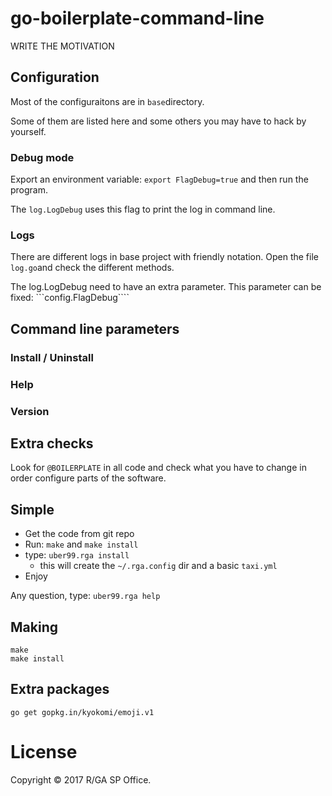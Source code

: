 # go-boilerplate-command-line


WRITE THE MOTIVATION



## Configuration

Most of the configuraitons are in ```base```directory.

Some of them are listed here and some others you may have to hack by yourself.




### Debug mode

Export an environment variable: ```export FlagDebug=true``` and then run the program. 

The ```log.LogDebug``` uses this flag to print the log in command line.



### Logs

There are different logs in base project with friendly notation. Open the file ```log.go```and check the different methods.

The log.LogDebug need to have an extra parameter. This parameter can be fixed: ```config.FlagDebug```` 





## Command line parameters


### Install / Uninstall



### Help



### Version


###






## Extra checks

Look for ```@BOILERPLATE``` in all code and check what you have to change in order configure parts of the software.





## Simple
  
- Get the code from git repo
- Run: ```make``` and ```make install```
- type: ```uber99.rga install```
	- this will create the ```~/.rga.config``` dir and a basic ```taxi.yml```
- Enjoy

Any question, type: ```uber99.rga help```






## Making

    make
    make install


## Extra packages

    go get gopkg.in/kyokomi/emoji.v1






# License

Copyright © 2017 R/GA SP Office. 
